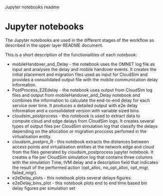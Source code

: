 Jupyter notebooks readme

# Jupyter notebooks

The Jupyter notebooks are used in the different stages of the workflow as described in the upper layer README document.

This is a short description of the functionalities of each notebook:
* mobileHandover_and_Delay - the notebook uses the OMNET log file as input and analyses the delay and mobile handover events. It creates the initial placement and migration files used as input for CloudSim and provides a consolidated output file with the mobile communication delay information.
* PostProcess_E2Edelay - the notebook uses output from CloudSim log files and output from mobileHandover_and_Delay notebook and combines the information to calculate the end-to-end delay for each service over time. It produces a detailed output with e2e delay information and a consolidated version with variable sized bins
* cloudsim_postprocess -  this notebook is used to extract data to compute cloud and edge delays from CloudSim logs. It creates several types of output files per CloudSim simulation log that classify the delays depending on the allocation or migration proccess perfomed in the virtualisation entity.
* cloudsim_postpro_R - this notebook extracts the distances between access points and virtualisation entities at the network edge and cloud from the files generated by cloudsim_postprocess jupyter notebook. It creates a file per CloudSim simulation log that contains three columns with the simulation Time, tVM delay and a description field that indicates the result of the performed action (opt_alloc, no_opt_alloc, opt_migr, failed_migr).
* e2eDelay_plots - this notebook plots several delays figures.
* e2eDelay_bins_plot - this notebook plots end to end time based bin delay figures per simulation set
